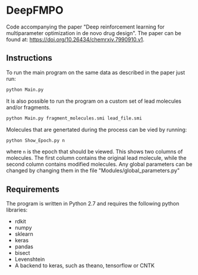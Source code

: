 # DeepFMPO
Code accompanying the paper "Deep reinforcement learning for multiparameter optimization in de novo drug design". The paper can be found at: https://doi.org/10.26434/chemrxiv.7990910.v1.

## Instructions

To run the main program on the same data as described in the paper just run:
```sh
python Main.py
```
It is also possible to run the program on a custom set of lead molecules and/or fragments. 
```sh
python Main.py fragment_molecules.smi lead_file.smi
```
Molecules that are genertated during the process can be vied by running:
```sh
python Show_Epoch.py n
```
where `n` is the epoch that should be viewed. This shows two columns of molecules. The first column contains the original lead molecule, while the second column contains modified molecules.
Any global parameters can be changed by changing them in the file "Modules/global_parameters.py"

## Requirements

The program is written in Python 2.7 and requires the following python libraries:
- rdkit
- numpy
- sklearn
- keras
- pandas
- bisect
- Levenshtein
- A backend to keras, such as theano, tensorflow or CNTK
